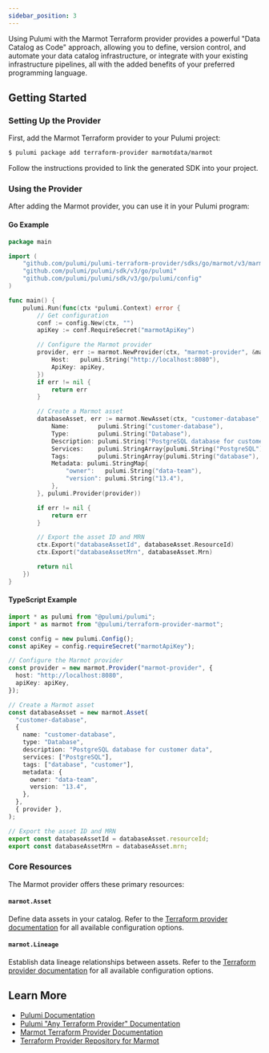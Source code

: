 ```yaml
---
sidebar_position: 3
---
```


Using Pulumi with the Marmot Terraform provider provides a powerful "Data Catalog as Code" approach, allowing you to define, version control, and automate your data catalog infrastructure, or integrate with your existing infrastructure pipelines, all with the added benefits of your preferred programming language.

## Getting Started

### Setting Up the Provider

First, add the Marmot Terraform provider to your Pulumi project:

```bash
$ pulumi package add terraform-provider marmotdata/marmot
```

Follow the instructions provided to link the generated SDK into your project.

### Using the Provider

After adding the Marmot provider, you can use it in your Pulumi program:

#### Go Example

```go
package main

import (
	"github.com/pulumi/pulumi-terraform-provider/sdks/go/marmot/v3/marmot"
	"github.com/pulumi/pulumi/sdk/v3/go/pulumi"
	"github.com/pulumi/pulumi/sdk/v3/go/pulumi/config"
)

func main() {
	pulumi.Run(func(ctx *pulumi.Context) error {
		// Get configuration
		conf := config.New(ctx, "")
		apiKey := conf.RequireSecret("marmotApiKey")

		// Configure the Marmot provider
		provider, err := marmot.NewProvider(ctx, "marmot-provider", &marmot.ProviderArgs{
			Host:   pulumi.String("http://localhost:8080"),
			ApiKey: apiKey,
		})
		if err != nil {
			return err
		}

		// Create a Marmot asset
		databaseAsset, err := marmot.NewAsset(ctx, "customer-database", &marmot.AssetArgs{
			Name:        pulumi.String("customer-database"),
			Type:        pulumi.String("Database"),
			Description: pulumi.String("PostgreSQL database for customer data"),
			Services:    pulumi.StringArray{pulumi.String("PostgreSQL")},
			Tags:        pulumi.StringArray{pulumi.String("database"), pulumi.String("customer")},
			Metadata: pulumi.StringMap{
				"owner":   pulumi.String("data-team"),
				"version": pulumi.String("13.4"),
			},
		}, pulumi.Provider(provider))

		if err != nil {
			return err
		}

		// Export the asset ID and MRN
		ctx.Export("databaseAssetId", databaseAsset.ResourceId)
		ctx.Export("databaseAssetMrn", databaseAsset.Mrn)

		return nil
	})
}
```

#### TypeScript Example

```typescript
import * as pulumi from "@pulumi/pulumi";
import * as marmot from "@pulumi/terraform-provider-marmot";

const config = new pulumi.Config();
const apiKey = config.requireSecret("marmotApiKey");

// Configure the Marmot provider
const provider = new marmot.Provider("marmot-provider", {
  host: "http://localhost:8080",
  apiKey: apiKey,
});

// Create a Marmot asset
const databaseAsset = new marmot.Asset(
  "customer-database",
  {
    name: "customer-database",
    type: "Database",
    description: "PostgreSQL database for customer data",
    services: ["PostgreSQL"],
    tags: ["database", "customer"],
    metadata: {
      owner: "data-team",
      version: "13.4",
    },
  },
  { provider },
);

// Export the asset ID and MRN
export const databaseAssetId = databaseAsset.resourceId;
export const databaseAssetMrn = databaseAsset.mrn;
```

### Core Resources

The Marmot provider offers these primary resources:

#### `marmot.Asset`

Define data assets in your catalog. Refer to the [Terraform provider documentation](https://registry.terraform.io/providers/marmotdata/marmot/latest/docs/resources/asset) for all available configuration options.

#### `marmot.Lineage`

Establish data lineage relationships between assets. Refer to the [Terraform provider documentation](https://registry.terraform.io/providers/marmotdata/marmot/latest/docs/resources/lineage) for all available configuration options.

## Learn More

- [Pulumi Documentation](https://www.pulumi.com/docs/)
- [Pulumi "Any Terraform Provider" Documentation](https://www.pulumi.com/registry/packages/terraform-provider/)
- [Marmot Terraform Provider Documentation](https://registry.terraform.io/providers/marmotdata/marmot/latest/docs)
- [Terraform Provider Repository for Marmot](https://github.com/marmotdata/terraform-provider-marmot)
